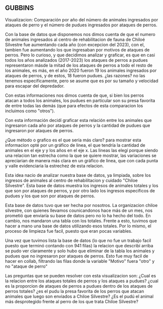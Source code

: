 ## GUBBINS 

Visualizacion: Comparación por año del número de animales ingresados por ataques de perro y el número de pudues ingresados por ataques de perros. 

Con la base de datos que disponemos nos dimos cuenta de que el numero de animales ingresados al centro de rehabilitacion de fauna de Chiloé Silvestre fue aumentando cada año (con excepcion del 2023), con el, tambien fue aumentando los que ingresaban por motivos de ataques de perros. Pero lo curioso, y que decidimos analizar y graficar, es que en casi todos los años analizados (2017-2023) los ataques de perros a pudues representaron másde la mitad de los ataques de perros a todo el resto de los animales, es más, en el año 2020 fueron 19 los animales ingresados por ataques de perros, y de estos, 18 fueron pudues. ¿las razones? no las tenemos especificamente, pero se asume que es por su tamaño y velocidad para escapar del depredador. 

Con estas informaciones nos dimos cuenta de que, si bien los perros atacan a todos los animales, los pudues en particular son su presa favorita de entre todas las demás (que para efectos de esta comparacion los incluimos como "otros").

Con esta información decidí graficar esta relación entre los animales que ingresaron cada año por ataques de perros y la cantidad de pudues que ingresaron por ataques de perros. 

¿Que método o grafico es el que sería más claro? para mostrar esta informacion opté por un gráfico de linea, el que tendría la cantidad de animales en el eje y y los años en el eje x. Las lineas las elegí porque siendo una relacion tan estrecha como la que se quiere mostrar, las variaciones se apreciarian de manera más clara en un gráfico de linea, que con cada punta y valle evidenciaria la estrechez de esta relacion. 

Esta idea nacio de analizar nuestra base de datos, ya limpiada, sobre los ingresos de animales al centro de rehabilitacion y cuidado "Chiloe Silvestre". Esta base de datos muestra los ingresos de animales totales y los que son por ataques de perros, y por otro lado los ingresos especificos de pudues y los que son por ataques de perros. 

Esta base de datos tuvo que ser hecha por nosotros. La organizacion chiloe silvestre, con quienes llevamos counicandonos hace más de un mes, nos prometió que enviaría su base de datos pero no lo ha hecho del todo. En cambio, nos mandaron una tabla con los totales. Frente a esto, tuvimos que hacer a mano una base de datos utilizando esos totales. Por lo mismo, el proceso de limpieza fue facil, puesto que eran pocas variables. 

Una vez que tuvimos lista la base de datos (lo que no fue un trabajo facil puesto que terminó contando con 941 filas) la relacion que describí arriba se pudo ver claramente y solo hubo que eliminar de la tabla los animales y pudues que no ingresaron por ataques de perros. Esto fue muy facil de hacer en collab, filtrando las filas donde la variable "Motivo" fuera "otro" y no "ataque de perro"

Las preguntas que se pueden resolver con esta visualizacion son: ¿Cual es la relacion entre los ataques totales de perros y los ataques a pudues? ¿cual es la proporcion de ataques de perros a pudues dentro de los ataques de perros totales? ¿es el pudu la presa favorita de los perros que atacan animales que luego son enviados a Chiloe Silvestre? ¿Es el pudú el animal más desprotegido frente al perro de los que trata Chiloe Silvestre?


